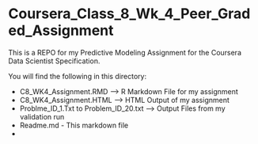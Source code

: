 # Coursera_Class_8_Wk_4_Peer_Graded_Assignment

This is a REPO for my Predictive Modeling Assignment for the Coursera Data Scientist Specification.

You will find the following in this directory:
- C8_WK4_Assignment.RMD --> R Markdown File for my assignment
- C8_WK4_Assignment.HTML --> HTML Output of my assignment
- Problme_ID_1.Txt to Problem_ID_20.txt --> Output Files from my validation run
- Readme.md - This markdown file
- 
